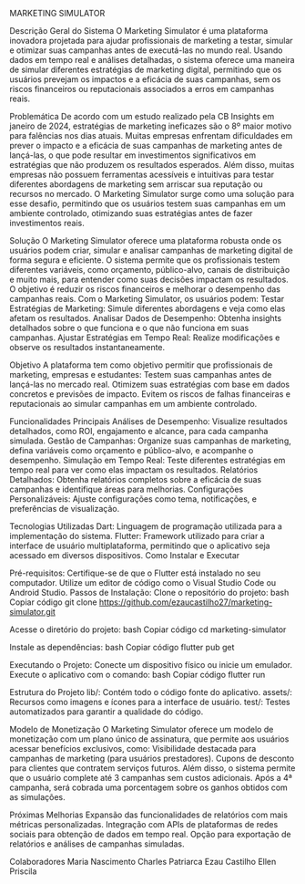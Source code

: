MARKETING SIMULATOR


Descrição Geral do Sistema
O Marketing Simulator é uma plataforma inovadora projetada para ajudar profissionais de marketing a testar, simular e otimizar suas campanhas antes de executá-las no mundo real. Usando dados em tempo real e análises detalhadas, o sistema oferece uma maneira de simular diferentes estratégias de marketing digital, permitindo que os usuários prevejam os impactos e a eficácia de suas campanhas, sem os riscos financeiros ou reputacionais associados a erros em campanhas reais.


Problemática
De acordo com um estudo realizado pela CB Insights em janeiro de 2024, estratégias de marketing ineficazes são o 8º maior motivo para falências nos dias atuais. Muitas empresas enfrentam dificuldades em prever o impacto e a eficácia de suas campanhas de marketing antes de lançá-las, o que pode resultar em investimentos significativos em estratégias que não produzem os resultados esperados. Além disso, muitas empresas não possuem ferramentas acessíveis e intuitivas para testar diferentes abordagens de marketing sem arriscar sua reputação ou recursos no mercado. O Marketing Simulator surge como uma solução para esse desafio, permitindo que os usuários testem suas campanhas em um ambiente controlado, otimizando suas estratégias antes de fazer investimentos reais.


Solução
O Marketing Simulator oferece uma plataforma robusta onde os usuários podem criar, simular e analisar campanhas de marketing digital de forma segura e eficiente. O sistema permite que os profissionais testem diferentes variáveis, como orçamento, público-alvo, canais de distribuição e muito mais, para entender como suas decisões impactam os resultados. O objetivo é reduzir os riscos financeiros e melhorar o desempenho das campanhas reais.
Com o Marketing Simulator, os usuários podem:
Testar Estratégias de Marketing: Simule diferentes abordagens e veja como elas afetam os resultados.
Analisar Dados de Desempenho: Obtenha insights detalhados sobre o que funciona e o que não funciona em suas campanhas.
Ajustar Estratégias em Tempo Real: Realize modificações e observe os resultados instantaneamente.


Objetivo
A plataforma tem como objetivo permitir que profissionais de marketing, empresas e estudantes:
Testem suas campanhas antes de lançá-las no mercado real.
Otimizem suas estratégias com base em dados concretos e previsões de impacto.
Evitem os riscos de falhas financeiras e reputacionais ao simular campanhas em um ambiente controlado.


Funcionalidades Principais
Análises de Desempenho: Visualize resultados detalhados, como ROI, engajamento e alcance, para cada campanha simulada.
Gestão de Campanhas: Organize suas campanhas de marketing, defina variáveis como orçamento e público-alvo, e acompanhe o desempenho.
Simulação em Tempo Real: Teste diferentes estratégias em tempo real para ver como elas impactam os resultados.
Relatórios Detalhados: Obtenha relatórios completos sobre a eficácia de suas campanhas e identifique áreas para melhorias.
Configurações Personalizáveis: Ajuste configurações como tema, notificações, e preferências de visualização.


Tecnologias Utilizadas
Dart: Linguagem de programação utilizada para a implementação do sistema.
Flutter: Framework utilizado para criar a interface de usuário multiplataforma, permitindo que o aplicativo seja acessado em diversos dispositivos.
Como Instalar e Executar


Pré-requisitos:
Certifique-se de que o Flutter está instalado no seu computador.
Utilize um editor de código como o Visual Studio Code ou Android Studio.
Passos de Instalação:
Clone o repositório do projeto:
bash
Copiar código
git clone https://github.com/ezaucastilho27/marketing-simulator.git


Acesse o diretório do projeto:
bash
Copiar código
cd marketing-simulator


Instale as dependências:
bash
Copiar código
flutter pub get


Executando o Projeto:
Conecte um dispositivo físico ou inicie um emulador.
Execute o aplicativo com o comando:
bash
Copiar código
flutter run


Estrutura do Projeto
lib/: Contém todo o código fonte do aplicativo.
assets/: Recursos como imagens e ícones para a interface de usuário.
test/: Testes automatizados para garantir a qualidade do código.


Modelo de Monetização
O Marketing Simulator oferece um modelo de monetização com um plano único de assinatura, que permite aos usuários acessar benefícios exclusivos, como:
Visibilidade destacada para campanhas de marketing (para usuários prestadores).
Cupons de desconto para clientes que contratem serviços futuros.
Além disso, o sistema permite que o usuário complete até 3 campanhas sem custos adicionais. Após a 4ª campanha, será cobrada uma porcentagem sobre os ganhos obtidos com as simulações.


Próximas Melhorias
Expansão das funcionalidades de relatórios com mais métricas personalizadas.
Integração com APIs de plataformas de redes sociais para obtenção de dados em tempo real.
Opção para exportação de relatórios e análises de campanhas simuladas.


Colaboradores
Maria Nascimento
Charles Patriarca
Ezau Castilho
Ellen Priscila

